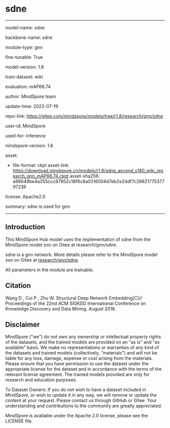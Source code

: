 # sdne

---

model-name: sdne

backbone-name: sdne

module-type: gnn

fine-tunable: True

model-version: 1.8

train-dataset: wiki

evaluation: mAP66.74

author: MindSpore team

update-time: 2022-07-19

repo-link: <https://gitee.com/mindspore/models/tree/r1.8/research/gnn/sdne>

user-id: MindSpore

used-for: inference

mindspore-version: 1.8

asset:

-
    file-format: ckpt
    asset-link: <https://download.mindspore.cn/models/r1.8/sdne_ascend_v180_wiki_research_gnn_mAP66.74.ckpt>
    asset-sha256: a86649be4a355ccc87952c18f9c8a0316004d7eb2e2ddf7c2882177537797236

license: Apache2.0

summary: sdne is used for gnn

---

## Introduction

This MindSpore Hub model uses the implementation of sdne from the MindSpore model zoo on Gitee at research/gnn/sdne.

sdne is a gnn network. More details please refer to the MindSpore model zoo on Gitee at [research/gnn/sdne](https://gitee.com/mindspore/models/blob/r1.8/research/gnn/sdne/README_CN.md).

All parameters in the module are trainable.

## Citation

Wang D ,  Cui P ,  Zhu W. Structural Deep Network Embedding[C]// Proceedings of the 22nd ACM SIGKDD International Conference on Knowledge Discovery and Data Mining. August 2016.

## Disclaimer

MindSpore ("we") do not own any ownership or intellectual property rights of the datasets, and the trained models are provided on an "as is" and "as available" basis. We make no representations or warranties of any kind of the datasets and trained models (collectively, “materials”) and will not be liable for any loss, damage, expense or cost arising from the materials. Please ensure that you have permission to use the dataset under the appropriate license for the dataset and in accordance with the terms of the relevant license agreement. The trained models provided are only for research and education purposes.

To Dataset Owners: If you do not wish to have a dataset included in MindSpore, or wish to update it in any way, we will remove or update the content at your request. Please contact us through GitHub or Gitee. Your understanding and contributions to the community are greatly appreciated.

MindSpore is available under the Apache 2.0 license, please see the LICENSE file.
